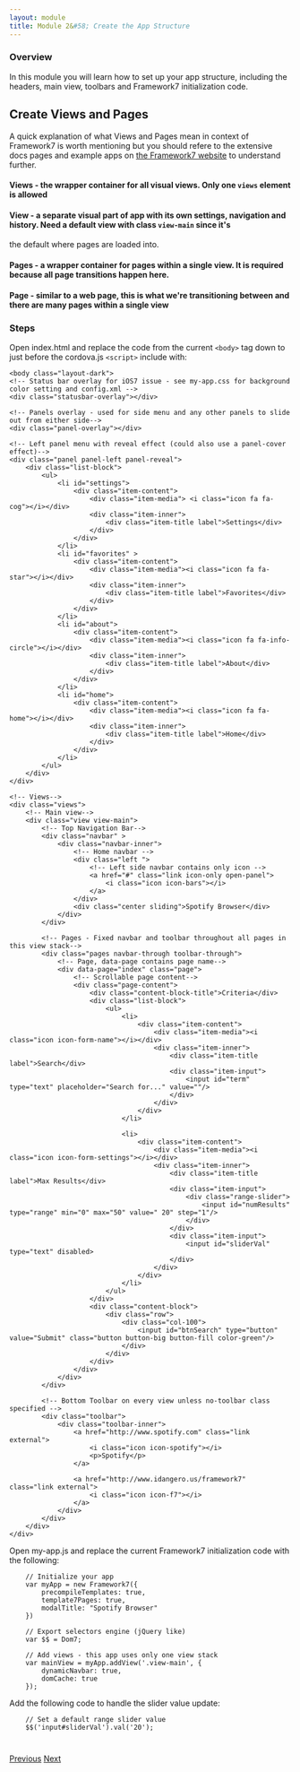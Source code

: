 ```yaml
---
layout: module
title: Module 2&#58; Create the App Structure 
---
```


### Overview
In this module you will learn how to set up your app structure, including the headers, main view, toolbars and Framework7 initialization code.
  
## Create Views and Pages
A quick explanation of what Views and Pages mean in context of Framework7 is worth mentioning but you should refere to the extensive docs pages
and example apps on [the Framework7 website](http://www.idangero.us/framework7/docs) to understand further.

#### Views - the wrapper container for all visual views. Only one `views` element is allowed
#### View - a separate visual part of app with its own settings, navigation and history. Need a default view with class `view-main` since it's
the default where pages are loaded into. 
#### Pages - a wrapper container for pages within a single view. It is required because all page transitions happen here.
#### Page - similar to a web page, this is what we're transitioning between and there are many pages within a single view

### Steps

Open index.html and replace the code from the current `<body>` tag down to just before the cordova.js `<script>` include with:

    <body class="layout-dark">
    <!-- Status bar overlay for iOS7 issue - see my-app.css for background color setting and config.xml -->
    <div class="statusbar-overlay"></div>
    
    <!-- Panels overlay - used for side menu and any other panels to slide out from either side-->
    <div class="panel-overlay"></div>
    
    <!-- Left panel menu with reveal effect (could also use a panel-cover effect)-->
    <div class="panel panel-left panel-reveal">
        <div class="list-block">
            <ul>
                <li id="settings">
                    <div class="item-content">
                        <div class="item-media"> <i class="icon fa fa-cog"></i></div>
                        <div class="item-inner">
                            <div class="item-title label">Settings</div>
                        </div>
                    </div>
                </li>
                <li id="favorites" >
                    <div class="item-content">
                        <div class="item-media"><i class="icon fa fa-star"></i></div>
                        <div class="item-inner">
                            <div class="item-title label">Favorites</div>
                        </div>
                    </div>
                </li>
                <li id="about">
                    <div class="item-content">
                        <div class="item-media"><i class="icon fa fa-info-circle"></i></div>
                        <div class="item-inner">
                            <div class="item-title label">About</div>
                        </div>
                    </div>
                </li>
                <li id="home">
                    <div class="item-content">
                        <div class="item-media"><i class="icon fa fa-home"></i></div>
                        <div class="item-inner">
                            <div class="item-title label">Home</div>
                        </div>
                    </div>
                </li>
            </ul>
        </div>
    </div>
    
    <!-- Views-->
    <div class="views">
        <!-- Main view-->
        <div class="view view-main">
            <!-- Top Navigation Bar-->
            <div class="navbar" >
                <div class="navbar-inner">
                    <!-- Home navbar -->
                    <div class="left ">
                        <!-- Left side navbar contains only icon -->
                        <a href="#" class="link icon-only open-panel">
                            <i class="icon icon-bars"></i>
                        </a>
                    </div>
                    <div class="center sliding">Spotify Browser</div>
                </div>
            </div>
    
            <!-- Pages - Fixed navbar and toolbar throughout all pages in this view stack-->
            <div class="pages navbar-through toolbar-through">
                <!-- Page, data-page contains page name-->
                <div data-page="index" class="page">
                    <!-- Scrollable page content-->
                    <div class="page-content">
                        <div class="content-block-title">Criteria</div>
                        <div class="list-block">
                            <ul>
                                <li>
                                    <div class="item-content">
                                        <div class="item-media"><i class="icon icon-form-name"></i></div>
                                        <div class="item-inner">
                                            <div class="item-title label">Search</div>
                                            <div class="item-input">
                                                <input id="term" type="text" placeholder="Search for..." value=""/>
                                            </div>
                                        </div>
                                    </div>
                                </li>
    
                                <li>
                                    <div class="item-content">
                                        <div class="item-media"><i class="icon icon-form-settings"></i></div>
                                        <div class="item-inner">
                                            <div class="item-title label">Max Results</div>
                                            <div class="item-input">
                                                <div class="range-slider">
                                                    <input id="numResults" type="range" min="0" max="50" value=" 20" step="1"/>
                                                </div>
                                            </div>
                                            <div class="item-input">
                                                <input id="sliderVal" type="text" disabled>
                                            </div>
                                        </div>
                                    </div>
                                </li>
                            </ul>
                        </div>
                        <div class="content-block">
                            <div class="row">
                                <div class="col-100">
                                    <input id="btnSearch" type="button" value="Submit" class="button button-big button-fill color-green"/>
                                </div>
                            </div>
                        </div>
                    </div>
                </div>
            </div>
    
            <!-- Bottom Toolbar on every view unless no-toolbar class specified -->
            <div class="toolbar">
                <div class="toolbar-inner">
                    <a href="http://www.spotify.com" class="link external">
                        <i class="icon icon-spotify"></i>
                        <p>Spotify</p>
                    </a>
    
                    <a href="http://www.idangero.us/framework7" class="link external">
                        <i class="icon icon-f7"></i>
                    </a>
                </div>
            </div>
        </div>
    </div>


Open my-app.js and replace the current Framework7 initialization code with the following:

        // Initialize your app
        var myApp = new Framework7({
            precompileTemplates: true,
            template7Pages: true,
            modalTitle: "Spotify Browser"
        })
        
        // Export selectors engine (jQuery like)
        var $$ = Dom7;
        
        // Add views - this app uses only one view stack
        var mainView = myApp.addView('.view-main', {
            dynamicNavbar: true,
            domCache: true
        });

Add the following code to handle the slider value update:
        
        // Set a default range slider value
        $$('input#sliderVal').val('20');

<div class="row" style="margin-top:40px;">
<div class="col-sm-12">
<a href="module1.html" class="btn btn-default"><i class="glyphicon glyphicon-chevron-left"></i> Previous</a>
<a href="module3.html" class="btn btn-default pull-right">Next <i class="glyphicon
glyphicon-chevron-right"></i></a>
</div>
</div>
